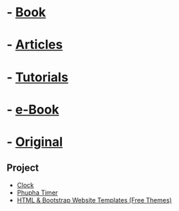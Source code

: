 # - [Book](https://dragon-library.github.io/library/book/)
# - [Articles](https://dragon-library.github.io/library/docs/articles/)
# - [Tutorials](https://dragon-library.github.io/library/tutorials/)
# - [e-Book](https://github.com/dragon-library/library/tree/master/e-book)

# - [Original](https://dragon_e-library.gitlab.io/knowledge_base/)

## Project
- [Clock](https://dragon-library.github.io/library/Project/Time/tablet/)
- [Phupha Timer](https://ecs-support.github.io/knowledge-center/single-page/countdown/)
- [HTML & Bootstrap Website Templates (Free Themes)](https://colorlib.com/wp/themes/)


